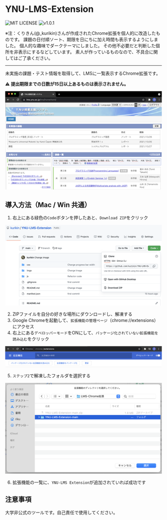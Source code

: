 # YNU-LMS-Extension  
![MIT LICENSE](https://img.shields.io/github/license/kurikin/YNU-LMS-Extension?style=flat-square)
![v1.0.1](https://img.shields.io/github/manifest-json/v/kurikin/YNU-LMS-Extension?style=flat-square)

※注：くりきん(@_kurikin)さんが作成されたChrome拡張を個人的に改造したものです。
課題の日付順ソート、期限を日にちに加え時間も表示するようにしました。
個人的な趣味でダークテーマにしました。
その他不必要だと判断した個所を非表示にするなどしています。
素人が作っているものなので、不具合に関してはご了承ください。

___________________________________________________________________________________


未実施の課題・テスト情報を取得して、LMSに一覧表示するChrome拡張です。

:warning: **提出期限までの日数が15日以上あるものは表示されません。**

![見本](imgs/home.jpg)

## 導入方法（Mac / Win 共通）
1. 右上にある緑色の`Code`ボタンを押したあと、`Download ZIP`をクリック


![Step-1](imgs/step-1.png)

2. ZIPファイルを自分の好きな場所にダウンロードし、解凍する
3. Google Chromeを起動して、`拡張機能の管理ページ`（chrome://extensions） にアクセス
4. 右上にある`デベロッパーモード`をONにして、`パッケージ化されていない拡張機能を読み込む`をクリック

![Step-2](imgs/step-2.png)

5. `ステップ2`で解凍したフォルダを選択する

![Step-3](imgs/step-3.png)

6. 拡張機能の一覧に、`YNU-LMS Extension`が追加されていれば成功です

## 注意事項
大学非公式のツールです。自己責任で使用してください。
